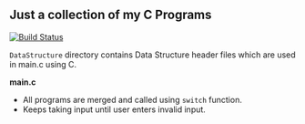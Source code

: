 Just a collection of my C Programs
---

[![Build Status](https://travis-ci.org/crazyuploader/C.svg?branch=master)](https://travis-ci.org/crazyuploader/C)

`DataStructure` directory contains Data Structure header files which are used in main.c using C.

<b>main.c</b>
* All programs are merged and called using `switch` function.
* Keeps taking input until user enters invalid input.

